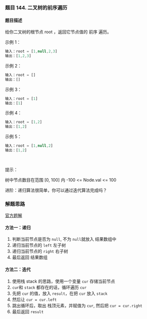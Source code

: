 ### 题目 144. 二叉树的前序遍历
#### 题目描述
给你二叉树的根节点 root ，返回它节点值的 前序 遍历。


示例 1：


```js
输入：root = [1,null,2,3]
输出：[1,2,3]
```
示例 2：

```js
输入：root = []
输出：[]
```
示例 3：

```js
输入：root = [1]
输出：[1]
```
示例 4：


```js
输入：root = [1,2]
输出：[1,2]
```
示例 5：


```js
输入：root = [1,null,2]
输出：[1,2]
```
 

提示：

树中节点数目在范围 [0, 100] 内
-100 <= Node.val <= 100
 

进阶：递归算法很简单，你可以通过迭代算法完成吗？

### 解题思路
[官方题解](https://leetcode-cn.com/problems/binary-tree-preorder-traversal/)
#### 方法一：递归
1. 判断当前节点是否为 `null`, 不为 `null`就放入 结果数组中
2. 递归当前节点的 `left` 左子树
3. 递归当前节点的 `right` 右子树
4. 最后返回 结果数组
#### 方法二：迭代
1. 使用栈 stack 的思路，使用一个变量 `cur` 存储当前节点 
2. `cur`和 `stack` 都存在的话，循环遍历 `cur`
3. 先把 `cur` 的值，放入 `result`，在把 `cur` 放入 `stack`
4. 然后让 `cur = cur.left`
5. 跳出循环后，取出 栈顶元素，并赋值为 `cur`, 然后把 `cur = cur.right`
6. 最后返回 `result`